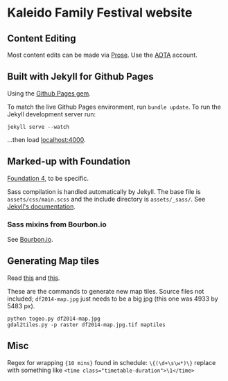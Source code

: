 # Kaleido Family Festival website

## Content Editing

Most content edits can be made via [Prose](http://prose.io). Use the [AOTA](https://github.com/aota) account.


## Built with Jekyll for Github Pages

Using the [Github Pages gem][pages-gem].

To match the live Github Pages environment, run `bundle update`. To run the Jekyll development server run:

```
jekyll serve --watch
```

...then load [localhost:4000](localhost:4000).

## Marked-up with Foundation

[Foundation 4][foundation], to be specific.

Sass compilation is handled automatically by Jekyll. The base file is `assets/css/main.scss` and the include directory is `assets/_sass/`.   See [Jekyll's documentation][jekyll-sass].

### Sass mixins from Bourbon.io

See [Bourbon.io][bourbon].


## Generating Map tiles

Read [this](http://macwright.org/2012/08/13/images-as-maps.html) and [this](http://build-failed.blogspot.ca/2012/11/zoomable-image-with-leaflet.html).

These are the commands to generate new map tiles. Source files not included; `df2014-map.jpg` just needs to be a big jpg (this one was 4933 by 5483 px).

```shell
python togeo.py df2014-map.jpg
gdal2tiles.py -p raster df2014-map.jpg.tif maptiles
```

## Misc

Regex for wrapping `{10 mins}` found in schedule: `\{(\d+\s\w*)\}` replace with something like `<time class="timetable-duration">\1</time>`


[foundation]: http://foundation.zurb.com/
[jekyll-sass]: http://jekyllrb.com/docs/assets/
[bourbon]: http://bourbon.io/docs/
[pages-gem]: https://github.com/github/pages-gem
